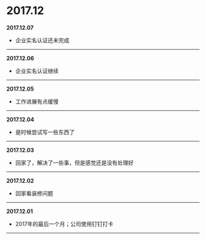 # 2017.12

**2017.12.07**
*   企业实名认证还未完成
---

**2017.12.06**
*   企业实名认证继续
---

**2017.12.05**
*   工作进展有点缓慢
---

**2017.12.04**
*   是时候尝试写一些东西了
---

**2017.12.03**
*   回家了，解决了一些事，但是感觉还是没有处理好
---

**2017.12.02**
*   回家看装修问题
---

**2017.12.01**
*   2017年的最后一个月；公司使用钉钉打卡
---

